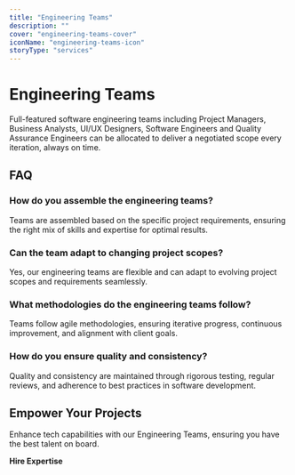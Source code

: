 ```yaml
---
title: "Engineering Teams"
description: ""
cover: "engineering-teams-cover"
iconName: "engineering-teams-icon"
storyType: "services"
---
```


# Engineering Teams

Full-featured software engineering teams including Project Managers, Business Analysts, UI/UX Designers, Software Engineers and Quality Assurance Engineers can be allocated to deliver a negotiated scope every iteration, always on time.

## FAQ

### How do you assemble the engineering teams?

Teams are assembled based on the specific project requirements, ensuring the right mix of skills and expertise for optimal results.

### Can the team adapt to changing project scopes?

Yes, our engineering teams are flexible and can adapt to evolving project scopes and requirements seamlessly.

### What methodologies do the engineering teams follow?

Teams follow agile methodologies, ensuring iterative progress, continuous improvement, and alignment with client goals.

### How do you ensure quality and consistency?

Quality and consistency are maintained through rigorous testing, regular reviews, and adherence to best practices in software development.

## Empower Your Projects

Enhance tech capabilities with our Engineering Teams, ensuring you have the best talent on board.

__Hire Expertise__